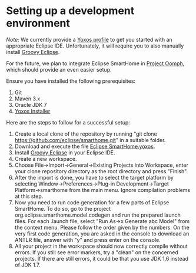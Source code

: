 # Setting up a development environment

_Note:_ We currently provide a [Yoxos profile](https://github.com/eclipse/smarthome/blob/master/targetplatform/Eclipse%20SmartHome.yoxos) to get you started with an appropriate Eclipse IDE. Unfortunately, it will require you to also manually install [Groovy Eclipse](http://groovy.codehaus.org/Eclipse+Plugin).

For the future, we plan to integrate Eclipse SmartHome in [Project Oomph](http://wiki.eclipse.org/Eclipse_Oomph_Installer), which should provide an even easier setup.

Ensure you have installed the following prerequisites:

1. Git
1. Maven 3.x
1. Oracle JDK 7
1. [Yoxos Installer](https://yoxos.eclipsesource.com/downloadlauncher.html)

Here are the steps to follow for a successful setup:

1. Create a local clone of the repository by running "git clone https://github.com/eclipse/smarthome.git" in a suitable folder.
1. Download and execute the file [Eclipse SmartHome.yoxos](https://github.com/eclipse/smarthome/blob/master/targetplatform/Eclipse%20SmartHome.yoxos).
1. Install [Groovy Eclipse](http://groovy.codehaus.org/Eclipse+Plugin) in your Eclipse IDE.
1. Create a new workspace.
1. Choose File->Import->General->Existing Projects into Workspace, enter your clone repository directory as the root directory and press "Finish".
1. After the import is done, you have to select the target platform by selecting Window->Preferences->Plug-in Development->Target Platform->smarthome from the main menu. Ignore compilation problems at this step.
1. Now you need to run code generation for a few parts of Eclipse SmartHome. To do so, go to the project org.eclipse.smarthome.model.codegen and run the prepared launch files. For each .launch file, select "Run As->x Generate abc Model" from the context menu. Please follow the order given by the numbers. On the very first code generation, you are asked in the console to download an ANTLR file, answer with "y" and press enter on the console.
1. All your project in the workspace should now correctly compile without errors. If you still see error markers, try a "clean" on the concerned projects. If there are still errors, it could be that you use JDK 1.6 instead of JDK 1.7.

